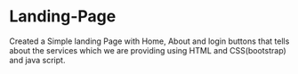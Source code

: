 # Landing-Page
Created a Simple landing Page with Home, About and login buttons that tells about the services which we are providing using HTML and CSS(bootstrap) and java script.

